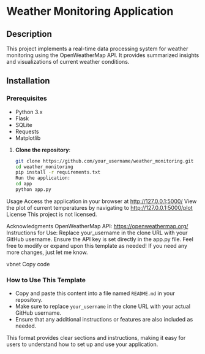 # Weather Monitoring Application

## Description
This project implements a real-time data processing system for weather monitoring using the OpenWeatherMap API. It provides summarized insights and visualizations of current weather conditions.

## Installation


### Prerequisites
- Python 3.x
- Flask
- SQLite
- Requests
- Matplotlib

1. **Clone the repository**:
   ```bash
   git clone https://github.com/your_username/weather_monitoring.git
   cd weather_monitoring
   pip install -r requirements.txt
   Run the application:
   cd app
   python app.py
Usage
Access the application in your browser at http://127.0.0.1:5000/
View the plot of current temperatures by navigating to http://127.0.0.1:5000/plot
License
This project is not licensed.

Acknowledgments
OpenWeatherMap API: https://openweathermap.org/
Instructions for Use:
Replace your_username in the clone URL with your GitHub username.
Ensure the API key is set directly in the app.py file.
Feel free to modify or expand upon this template as needed! If you need any more changes, just let me know.

vbnet
Copy code

### How to Use This Template
- Copy and paste this content into a file named `README.md` in your repository.
- Make sure to replace `your_username` in the clone URL with your actual GitHub username.
- Ensure that any additional instructions or features are also included as needed.

This format provides clear sections and instructions, making it easy for users to understand how to set up and use your application.





